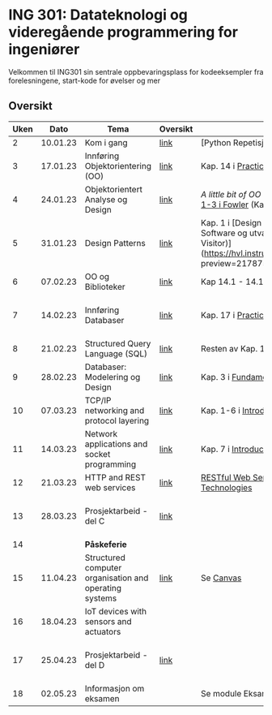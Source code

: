 # ING 301: Datateknologi og videregående programmering for ingeniører

Velkommen til ING301 sin sentrale oppbevaringsplass for kodeeksempler fra forelesningene, start-kode for øvelser og mer

## Oversikt

| **Uken** | **Dato** | **Tema**                                           | **Oversikt**                                                                                                                | **Literatur/Bakgrunnsmaterial**                                                                                                                                                                                         | **Frister**                                                                                                  |
|----------|----------|----------------------------------------------------|-----------------------------------------------------------------------------------------------------------------------------|-------------------------------------------------------------------------------------------------------------------------------------------------------------------------------------------------------------------------|--------------------------------------------------------------------------------------------------------------|
| 2        | 10.01.23 | Kom i gang                                         | [link](weeks/2-get-started/week2.md)                                                                                        | [Python Repetisjon](weeks/2-get-started/python-overview md)                                                                                                                                                             |                                                                                                              |
| 3        | 17.01.23 | Innføring Objektorientering (OO)                   | [link](weeks/3-intro-oo/week3.md)                                                                                           | Kap. 14 i [Practical Programming](https://pragprog.com/titles/gwpy3/practical-programming-third-edition/): 4 Første avsnitt (tom. side 285)                                                                             | [Oppgave 1: Sø 22.01](https://hvl.instructure.com/courses/22301/assignments/62540?module_item_id=609737)     |
| 4        | 24.01.23 | Objektorientert Analyse og Design                  | [link](weeks/4-oo-modeling/week4.md)                                                                                        | _A little bit of OO Theory_ (Kap.14) i  _Practical Programming_ og [Kap 1-3 i Fowler](https://hvl.instructure.com/courses/22301/files/folder/handouts?preview=2161797) (Kap 3 er mest viktig)                           | [Oppgave 2: Sø 29.01](https://hvl.instructure.com/courses/22301/assignments/62545?module_item_id=609738)     |
| 5        | 31.01.23 | Design Patterns                                    | [link](weeks/5-oo-patterns/week5.md)                                                                                        | Kap. 1 i [Design Patterns: Elements of Reusable Object-Oriented Software og utvalgte mønster (Composite, Iterator, Strategy, Visitor)](https://hvl.instructure.com/courses/22301/files/folder/handouts preview=2178753) |                                                                                                              |
| 6        | 07.02.23 | OO og Biblioteker                                  | [link](weeks/6-oo-wrapup/week6.md)                                                                                          | Kap 14.1 - 14.11 i [Python for Everybody](http://do1.dr-chuck.com/pythonlearn/EN_us/pythonlearn.pdf)                                                                                                                    |                                                                                                              |
| 7        | 14.02.23 | Innføring Databaser                                | [link](weeks/7-db-intro/week7.md)                                                                                           | Kap. 17 i [Practical Programming](https://pragprog.com/titles/gwpy3/practical-programming-third-edition/):  tom side 353 (før joins)                                                                                    | [Prosjekt Del A: Sø 19.02](https://hvl.instructure.com/courses/22301/assignments/63489)                      |
| 8        | 21.02.23 | Structured Query Language (SQL)                    | [link](weeks/8-db-sql/week8.md)                                                                                             | Resten av Kap. 17 i [Practical Programming](https://pragprog.com/titles/gwpy3/practical-programming-third-edition/): fra side 354 til 365                                                                               |                                                                                                              |
| 9        | 28.02.23 | Databaser: Modelering og Design                    | [link](weeks/9-db-design/week9.md)                                                                                          | Kap. 3 i [Fundamentals of Database Systems](https://hvl.instructure.com/courses/22301/files/2218363?module_item_id=631979)                                                                                              |                                                                                                              |
| 10       | 07.03.23 | TCP/IP networking and protocol layering            | [link](weeks/10-tcpipnetworking/week10.md)                                                                                  | Kap. 1-6 i [Introduction to Networking](https://do1.dr-chuck.net/net-intro/EN_us/net-intro.pdf)                                                                                                                         | [Prosjekt Del B: Sø 12.03](https://hvl.instructure.com/courses/22301/assignments/64102)                      | 
| 11       | 14.03.23 | Network applications and socket programming        | [link](weeks/11-socketprogramming/week11.md)                                                                                | Kap. 7 i [Introduction to Networking](https://do1.dr-chuck.net/net-intro/EN_us/net-intro.pdf)                                                                                                                           |                                                                                                              |
| 12       | 21.03.23 | HTTP and REST web services                         | [link](weeks/12-restapi-webservices/week12.md)                                                                              | [RESTful Web Services: Principles, Patterns, Emerging Technologies](https://hvl.instructure.com/courses/22301/files/2241671?module_item_id=636332)                                                                      |                                                                                                              |
| 13       | 28.03.23 | Prosjektarbeid - del C                             | [link](https://hvl.instructure.com/courses/22301/pages/undervisning-tirsdag-jobbe-med-prosjekt-del-c?module_item_id=638217) |                                                                                                                                                                                                                         | [Prosjekt Del C: Ma 03 04](https://hvl.instructure.com/courses/22301/assignments/64573?module_item_id=637376) |
| 14       |          | **Påskeferie**                                     |                                                                                                                             |                                                                                                                                                                                                                         |                                                                                                              |
| 15       | 11.04.23 | Structured computer organisation and operating systems | [link](examples/15_computersos/)                                                                                            | Se [Canvas](https://hvl.instructure.com/courses/22301/pages/undervisning-tirsdag-datamaskiner-opearativsystemer-og-tradprogrammering?module_item_id=641265)                                                             |                                                                                                              |
| 16       | 18.04.23 | IoT devices with sensors and actuators             |                                                                                                                             |                                                                                                                                                                                                                         |                                                                                                              |
| 17       | 25.04.23 | Prosjektarbeid - del D                             | [link](https://hvl.instructure.com/courses/22301/assignments/64998?module_item_id=641910)                                   |                                                                                                                                                                                                                         | Prosjekt Del D: On 26.04                                                                                     |
| 18       | 02.05.23 | Informasjon om eksamen                             |                                                                                                                             | Se module Eksamen på Canvas                                                                                                                                                                                             |                                                                                                              |
